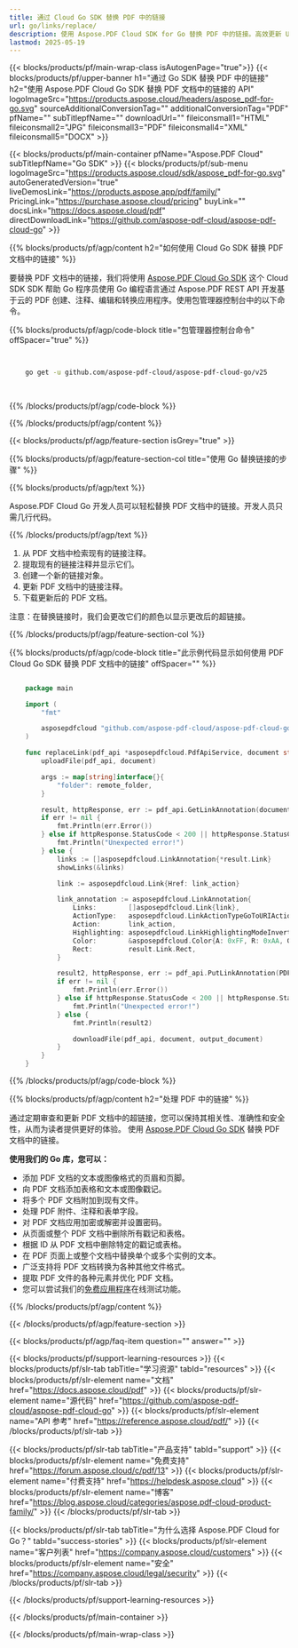 ```yaml
---
title: 通过 Cloud Go SDK 替换 PDF 中的链接
url: go/links/replace/
description: 使用 Aspose.PDF Cloud SDK for Go 替换 PDF 中的链接。高效更新 URL。
lastmod: 2025-05-19
---
```


{{< blocks/products/pf/main-wrap-class isAutogenPage="true">}}
{{< blocks/products/pf/upper-banner h1="通过 Go SDK 替换 PDF 中的链接" h2="使用 Aspose.PDF Cloud Go SDK 替换 PDF 文档中的链接的 API" logoImageSrc="https://products.aspose.cloud/headers/aspose_pdf-for-go.svg" sourceAdditionalConversionTag="" additionalConversionTag="PDF" pfName="" subTitlepfName="" downloadUrl="" fileiconsmall1="HTML" fileiconsmall2="JPG" fileiconsmall3="PDF" fileiconsmall4="XML" fileiconsmall5="DOCX" >}}

{{< blocks/products/pf/main-container pfName="Aspose.PDF Cloud" subTitlepfName="Go SDK" >}}
{{< blocks/products/pf/sub-menu logoImageSrc="https://products.aspose.cloud/sdk/aspose_pdf-for-go.svg"
autoGeneratedVersion="true"
liveDemosLink="https://products.aspose.app/pdf/family/" PricingLink="https://purchase.aspose.cloud/pricing" buyLink="" docsLink="https://docs.aspose.cloud/pdf"  directDownloadLink="https://github.com/aspose-pdf-cloud/aspose-pdf-cloud-go" >}}

{{% blocks/products/pf/agp/content h2="如何使用 Cloud Go SDK 替换 PDF 文档中的链接" %}}

要替换 PDF 文档中的链接，我们将使用
[Aspose.PDF Cloud Go SDK](https://products.aspose.cloud/pdf/go/)
这个 Cloud SDK SDK 帮助 Go 程序员使用 Go 编程语言通过 Aspose.PDF REST API 开发基于云的 PDF 创建、注释、编辑和转换应用程序。使用包管理器控制台中的以下命令。

{{% blocks/products/pf/agp/code-block title="包管理器控制台命令" offSpacer="true" %}}

```bash

     
    go get -u github.com/aspose-pdf-cloud/aspose-pdf-cloud-go/v25
     
     
```

{{% /blocks/products/pf/agp/code-block %}}

{{% /blocks/products/pf/agp/content %}}

{{< blocks/products/pf/agp/feature-section isGrey="true" >}}

{{% blocks/products/pf/agp/feature-section-col title="使用 Go 替换链接的步骤" %}}

{{% blocks/products/pf/agp/text %}}

Aspose.PDF Cloud Go 开发人员可以轻松替换 PDF 文档中的链接。开发人员只需几行代码。

{{% /blocks/products/pf/agp/text %}}

1. 从 PDF 文档中检索现有的链接注释。
1. 提取现有的链接注释并显示它们。
1. 创建一个新的链接对象。
1. 更新 PDF 文档中的链接注释。
1. 下载更新后的 PDF 文档。

注意：在替换链接时，我们会更改它们的颜色以显示更改后的超链接。

{{% /blocks/products/pf/agp/feature-section-col %}}

{{% blocks/products/pf/agp/code-block title="此示例代码显示如何使用 PDF Cloud Go SDK 替换 PDF 文档中的链接" offSpacer="" %}}

```go

    package main

    import (
        "fmt"

        asposepdfcloud "github.com/aspose-pdf-cloud/aspose-pdf-cloud-go/v25"
    )

    func replaceLink(pdf_api *asposepdfcloud.PdfApiService, document string, output_document string, link_id string, link_action string, remote_folder string) {
        uploadFile(pdf_api, document)

        args := map[string]interface{}{
            "folder": remote_folder,
        }

        result, httpResponse, err := pdf_api.GetLinkAnnotation(document, link_id, args)
        if err != nil {
            fmt.Println(err.Error())
        } else if httpResponse.StatusCode < 200 || httpResponse.StatusCode > 299 {
            fmt.Println("Unexpected error!")
        } else {
            links := []asposepdfcloud.LinkAnnotation{*result.Link}
            showLinks(&links)

            link := asposepdfcloud.Link{Href: link_action}

            link_annotation := asposepdfcloud.LinkAnnotation{
                Links:        []asposepdfcloud.Link{link},
                ActionType:   asposepdfcloud.LinkActionTypeGoToURIAction,
                Action:       link_action,
                Highlighting: asposepdfcloud.LinkHighlightingModeInvert,
                Color:        &asposepdfcloud.Color{A: 0xFF, R: 0xAA, G: 0x00, B: 0x00},
                Rect:         result.Link.Rect,
            }

            result2, httpResponse, err := pdf_api.PutLinkAnnotation(PDF_DOCUMENT, result.Link.Id, link_annotation, args)
            if err != nil {
                fmt.Println(err.Error())
            } else if httpResponse.StatusCode < 200 || httpResponse.StatusCode > 299 {
                fmt.Println("Unexpected error!")
            } else {
                fmt.Println(result2)

                downloadFile(pdf_api, document, output_document)
            }
        }
    }
```

{{% /blocks/products/pf/agp/code-block %}}

{{% blocks/products/pf/agp/content h2="处理 PDF 中的链接" %}}

通过定期审查和更新 PDF 文档中的超链接，您可以保持其相关性、准确性和安全性，从而为读者提供更好的体验。
使用 [Aspose.PDF Cloud Go SDK](https://products.aspose.cloud/pdf/go/) 替换 PDF 文档中的链接。

**使用我们的 Go 库，您可以：**

+ 添加 PDF 文档的文本或图像格式的页眉和页脚。
+ 向 PDF 文档添加表格和文本或图像戳记。
+ 将多个 PDF 文档附加到现有文件。
+ 处理 PDF 附件、注释和表单字段。
+ 对 PDF 文档应用加密或解密并设置密码。
+ 从页面或整个 PDF 文档中删除所有戳记和表格。
+ 根据 ID 从 PDF 文档中删除特定的戳记或表格。
+ 在 PDF 页面上或整个文档中替换单个或多个实例的文本。
+ 广泛支持将 PDF 文档转换为各种其他文件格式。
+ 提取 PDF 文件的各种元素并优化 PDF 文档。
+ 您可以尝试我们的[免费应用程序](https://products.aspose.app/pdf/family)在线测试功能。

{{% /blocks/products/pf/agp/content %}}

{{< /blocks/products/pf/agp/feature-section >}}

{{< blocks/products/pf/agp/faq-item question="" answer="" >}}

{{< blocks/products/pf/support-learning-resources >}}
{{< blocks/products/pf/slr-tab tabTitle="学习资源" tabId="resources" >}}
{{< blocks/products/pf/slr-element name="文档" href="https://docs.aspose.cloud/pdf" >}}
{{< blocks/products/pf/slr-element name="源代码" href="https://github.com/aspose-pdf-cloud/aspose-pdf-cloud-go" >}}
{{< blocks/products/pf/slr-element name="API 参考" href="https://reference.aspose.cloud/pdf/" >}}
{{< /blocks/products/pf/slr-tab >}}

{{< blocks/products/pf/slr-tab tabTitle="产品支持" tabId="support" >}}
{{< blocks/products/pf/slr-element name="免费支持" href="https://forum.aspose.cloud/c/pdf/13" >}}
{{< blocks/products/pf/slr-element name="付费支持" href="https://helpdesk.aspose.cloud" >}}
{{< blocks/products/pf/slr-element name="博客" href="https://blog.aspose.cloud/categories/aspose.pdf-cloud-product-family/" >}}
{{< /blocks/products/pf/slr-tab >}}

{{< blocks/products/pf/slr-tab tabTitle="为什么选择 Aspose.PDF Cloud for Go？" tabId="success-stories" >}}
{{< blocks/products/pf/slr-element name="客户列表" href="https://company.aspose.cloud/customers" >}}
{{< blocks/products/pf/slr-element name="安全" href="https://company.aspose.cloud/legal/security" >}}
{{< /blocks/products/pf/slr-tab >}}

{{< /blocks/products/pf/support-learning-resources >}}

{{< /blocks/products/pf/main-container >}}

{{< /blocks/products/pf/main-wrap-class >}}

